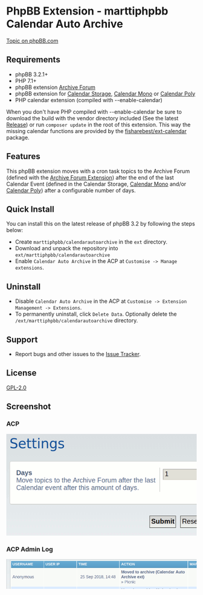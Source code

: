 # PhpBB Extension - marttiphpbb Calendar Auto Archive

[Topic on phpBB.com](https://www.phpbb.com/community/viewtopic.php?f=456&t=2487566)

## Requirements

* phpBB 3.2.1+
* PHP 7.1+
* phpBB extension [Archive Forum](https://github.com/marttiphpbb/phpbb-ext-archiveforum)
* phpBB extension for [Calendar Storage](https://github.com/marttiphpbb/phpbb-ext-calendarmono/blob/master/doc/calendar-set.md), [Calendar Mono](https://github.com/marttiphpbb/phpbb-ext-calendarmono) or [Calendar Poly](https://github.com/marttiphpbb/phpbb-ext-calendarpoly)
* PHP calendar extension (compiled with --enable-calendar)

When you don't have PHP compiled with --enable-calendar be sure to
download the build with the vendor directory included (See the latest [Release](https://github.com/marttiphpbb/phpbb-ext-calendarmonoinput/releases)) or run
`composer update` in the root of this extension. This way the
missing calendar functions are provided by the
[fisharebest/ext-calendar](https://github.com/fisharebest/ext-calendar) package.

## Features

This phpBB extension moves with a cron task topics to the Archive Forum (defined with the [Archive Forum Extension](https://github.com/marttiphpbb/phpbb-ext-archiveforum)) after the end of the last Calendar Event (defined in the Calendar Storage, [Calendar Mono](https://github.com/marttiphpbb/phpbb-ext-calendarmono) and/or [Calendar Poly](https://github.com/marttiphpbb/phpbb-ext-calendarpoly)) after a configurable number of days.

## Quick Install

You can install this on the latest release of phpBB 3.2 by following the steps below:

* Create `marttiphpbb/calendarautoarchive` in the `ext` directory.
* Download and unpack the repository into `ext/marttiphpbb/calendarautoarchive`
* Enable `Calendar Auto Archive` in the ACP at `Customise -> Manage extensions`.

## Uninstall

* Disable `Calendar Auto Archive` in the ACP at `Customise -> Extension Management -> Extensions`.
* To permanently uninstall, click `Delete Data`. Optionally delete the `/ext/marttiphpbb/calendarautoarchive` directory.

## Support

* Report bugs and other issues to the [Issue Tracker](https://github.com/marttiphpbb/phpbb-ext-calendarautoarchive/issues).

## License

[GPL-2.0](license.txt)

## Screenshot

### ACP

![ACP](doc/acp.png)

### ACP Admin Log

![ACP Admin Log](doc/log.png)
